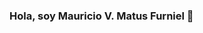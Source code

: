 ### Hola, soy Mauricio V. Matus Furniel 👋

<!--
**maumatus/maumatus** is a ✨ _special_ ✨ repository because its `README.md` (this file) appears on your GitHub profile.

Here are some ideas to get you started:

- 🔭 Actualmente desarrollo un par de proyectos mientras sigo trabajando como realizador Motion Graphics:
1. Video-Repair app: Es una app en NodeJS que funciona en local. Presenta alternativas para solucionar un problema que tuve hace años como Postproductor de video para una serie de CNTV infantil, eliminar ruido electrónico de video. Me explio, todo sensor de camara digital foto o video 
genera ruido electronico, esto es imperceptible en condiciones de buena luz (sensor funcionando dentro de parametros normales por su tecnología y
determinado por su fabricante), pero el problema comienza cuando extremamos esas condiciones, por ejemplo: hay que grabar al atardecer o casi de noche. Ahí el sensor comienza a funcionar fuera de sus condiciones ideales (hardware y software noise reduction de camara) y se calienta, eso se transforma en pixeles de distintos colores debido a que todo el sistema genera errores que quedan en pixeles. Antiguamente en cine análogo, la película lo aceptaba y generaba granos mas grandes pero también mantenía los negros puros, de hecho se veía bien en cine negro y fue un estilo y géner de cine. En cine/audiovisual actualemente se ve muy mal.

Los programas de edición de video, compositores de video y color grading tienen modulos para eliminar ruido pero siempre es 1, a lo mucho 2 porque
suponen que grabación se hace con buenos estandares y condiciones, pero la realidad no es así. 

Asi que en corto una vez tuve que tratar de rescatar un material muy destruído por poca luz, pero no fue posible y mi herramienta no me dio más que una opción de solución, probe otra y pedía tanta ram que no funcionó. Finalmente hubo que grabar media jornada mas para solucionar, con los consigueintes problemas y mayor costo.

Pensé por años como solucionar eso, no hay un software que se enfoque solo en ruido electronico en video asi que rebuscando dí con Ffmpeg,
pero su problema es su sintaxis de uso por línea de comandos, lo que no es muy utilizable en producción de cine/audiovisual donde se necesita interfaz grafica (GUI), porque funciona en medio visual. Ante eso y luego de ganarme una de las becas de Talento Digital y aprender desarrollo JS Full Stack ví que en NodeJS se podía armar una app específica para solucionar este problema, tanto para mí como para otros, y así nace Video_Repair_app. 

Tiene la implementación de 6 algoritmos de Noise Reduction de Ffmpeg a partir de Modulo Fluent-Ffmpeg de NodeJS, despues de armar un Backend y hacer primeras pruebas me dio mejor resultado que After Effects para eliminar ruido, asi que seguí adelante. Actualmente falta el FrontEnd y la conexión con el back, que esta listo. Backend es simple, un Server que usa 6 modulos ES6 con parametros cargados por el mismo server luego de deserializar la data de frontend con las rutas de entrada y salida, y los valores numericos necesario para los los modulo de reducción de ruido.


- 🌱 Actualmente sigo aprendiento JavaScript y dentro de este NodeJS, React, NodeSockets. Agrego un poco de Python 3+ pero solo a nivel de creación de scripts aun, tambien Bash Scripting y he iniciado Rust (que me encanta). Dentro de mi formación inicial aprendí PostgreSQL, con SQL que también me gusta, pero no he tenido tantos proyecto de practica.

- 👯 Estoy buscando colaborar en proyectos, de aprendizaje hasta el momento aunque si conecta con mi área audiovisual trabajo con imagenes, ahí puedo aportar a nivel profesional.

- 🤔 Si quieres implementar alguno de estos repositorios y no entiendes algo, contactame al correo.
- 📫 Mi contacto es: matusalen04@gmail.com, ese es mi correo para todos mis contactos.
- 😄
- ⚡ He hecho muchas cosas, tal vez un poco disperso pero hay tanto por aprender actualmente. Soy originario del Sur (Lago Ranco) y un ciclista desde hace 20+ años.

